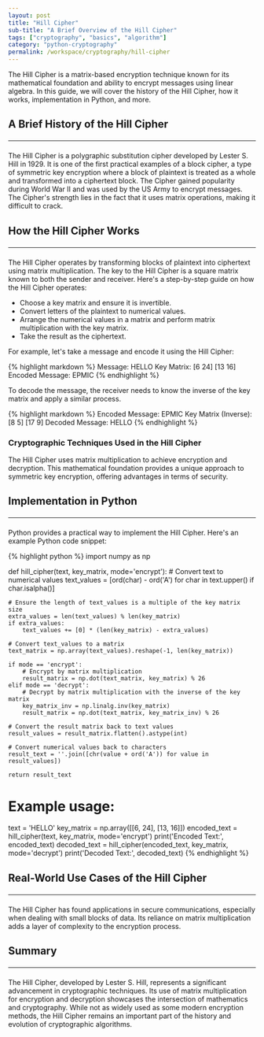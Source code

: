 ```yaml
---
layout: post
title: "Hill Cipher"
sub-title: "A Brief Overview of the Hill Cipher"
tags: ["cryptography", "basics", "algorithm"]
category: "python-cryptography"
permalink: /workspace/cryptography/hill-cipher
---
```


The Hill Cipher is a matrix-based encryption technique known for its mathematical foundation and ability to encrypt messages using linear algebra. In this guide, we will cover the history of the Hill Cipher, how it works, implementation in Python, and more.

## A Brief History of the Hill Cipher <hr>

The Hill Cipher is a polygraphic substitution cipher developed by Lester S. Hill in 1929. It is one of the first practical examples of a block cipher, a type of symmetric key encryption where a block of plaintext is treated as a whole and transformed into a ciphertext block. The Cipher gained popularity during World War II and was used by the US Army to encrypt messages. The Cipher's strength lies in the fact that it uses matrix operations, making it difficult to crack.

## How the Hill Cipher Works <hr>

The Hill Cipher operates by transforming blocks of plaintext into ciphertext using matrix multiplication. The key to the Hill Cipher is a square matrix known to both the sender and receiver. Here's a step-by-step guide on how the Hill Cipher operates:

- Choose a key matrix and ensure it is invertible.
- Convert letters of the plaintext to numerical values.
- Arrange the numerical values in a matrix and perform matrix multiplication with the key matrix.
- Take the result as the ciphertext.

For example, let's take a message and encode it using the Hill Cipher:

{% highlight markdown %}
Message: HELLO
Key Matrix:
[6 24]
[13 16]
Encoded Message:
EPMIC
{% endhighlight %}

To decode the message, the receiver needs to know the inverse of the key matrix and apply a similar process.

{% highlight markdown %}
Encoded Message:
EPMIC
Key Matrix (Inverse):
[8 5]
[17 9]
Decoded Message: HELLO
{% endhighlight %}

### Cryptographic Techniques Used in the Hill Cipher

The Hill Cipher uses matrix multiplication to achieve encryption and decryption. This mathematical foundation provides a unique approach to symmetric key encryption, offering advantages in terms of security.

## Implementation in Python <hr>

Python provides a practical way to implement the Hill Cipher. Here's an example Python code snippet:

{% highlight python %}
import numpy as np

def hill_cipher(text, key_matrix, mode='encrypt'):
    # Convert text to numerical values
    text_values = [ord(char) - ord('A') for char in text.upper() if char.isalpha()]
    
    # Ensure the length of text_values is a multiple of the key matrix size
    extra_values = len(text_values) % len(key_matrix)
    if extra_values:
        text_values += [0] * (len(key_matrix) - extra_values)

    # Convert text_values to a matrix
    text_matrix = np.array(text_values).reshape(-1, len(key_matrix))

    if mode == 'encrypt':
        # Encrypt by matrix multiplication
        result_matrix = np.dot(text_matrix, key_matrix) % 26
    elif mode == 'decrypt':
        # Decrypt by matrix multiplication with the inverse of the key matrix
        key_matrix_inv = np.linalg.inv(key_matrix)
        result_matrix = np.dot(text_matrix, key_matrix_inv) % 26

    # Convert the result matrix back to text values
    result_values = result_matrix.flatten().astype(int)

    # Convert numerical values back to characters
    result_text = ''.join([chr(value + ord('A')) for value in result_values])

    return result_text

# Example usage:
text = 'HELLO'
key_matrix = np.array([[6, 24], [13, 16]])
encoded_text = hill_cipher(text, key_matrix, mode='encrypt')
print('Encoded Text:', encoded_text)
decoded_text = hill_cipher(encoded_text, key_matrix, mode='decrypt')
print('Decoded Text:', decoded_text)
{% endhighlight %}

## Real-World Use Cases of the Hill Cipher <hr>

The Hill Cipher has found applications in secure communications, especially when dealing with small blocks of data. Its reliance on matrix multiplication adds a layer of complexity to the encryption process.

## Summary <hr>

The Hill Cipher, developed by Lester S. Hill, represents a significant advancement in cryptographic techniques. Its use of matrix multiplication for encryption and decryption showcases the intersection of mathematics and cryptography. While not as widely used as some modern encryption methods, the Hill Cipher remains an important part of the history and evolution of cryptographic algorithms.